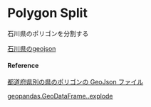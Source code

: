 Polygon Split
===============


石川県のポリゴンを分割する

[石川県のgeojson](https://github.com/ohwada/World_Countries/blob/main/geojson/japan_prefectures/geojson/ishikawa.geojson)


#### Reference

[都道府県別の県のポリゴンの GeoJson ファイル](https://github.com/ohwada/World_Countries/tree/main/geojson/japan_prefectures)

[geopandas.GeoDataFrame..explode](https://geopandas.org/en/stable/docs/reference/api/geopandas.GeoDataFrame.explode.html)
